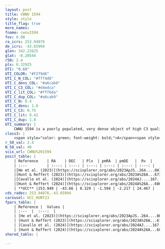 ```yaml
---
layout: post
title: CWNU 1594
style: style
title_flag: true
more_names: 
fname: cwnu1594
fov: 0.08
ra_icrs: 253.94876
de_icrs: -43.65994
glon: 342.22625
glat: -0.20544
r50: 2.4
plx: 0.32925
UTI: "0.60"
UTI_COLOR: "#f2f9d6"
UTI_C_N_COL: "#fff4d6"
UTI_C_dens_COL: "#a6cab9"
UTI_C_C3_COL: "#d4edca"
UTI_C_lit_COL: "#fff6da"
UTI_C_dup_COL: "#a6cab9"
UTI_C_N: 0.4
UTI_C_dens: 1.0
UTI_C_C3: 0.75
UTI_C_lit: 0.42
UTI_C_dup: 1.0
UTI_summary: |
    CWNU 1594 is a poorly populated, very dense object of high C3 quality. It was recently reported in the literature.
class3: |
    <span style="color: green; font-weight: bold;">A</span><span style="color: #FFC300; font-weight: bold;">B</span>
r_50_val: 2.4
N_50_val: 40
scix_url: CWNU%201594
posit_table: |
    | Reference    | RA    | DEC   | Plx  | pmRA  | pmDE   |  Rv  |
    | :---         | :---: | :---: | :---: | :---: | :---: | :---: |
    |[He et al. (2023)](https://scixplorer.org/abs/2023ApJS..264....8H) | 253.955 | -43.667 | 0.329 | -1.603 | -2.2 | -15.42 |
    |[Hunt & Reffert (2023)](https://scixplorer.org/abs/2023A%26A...673A.114H) | 253.959 | -43.657 | 0.336 | -1.581 | -2.305 | 1.065 |
    |[Cavallo et al. (2024)](https://scixplorer.org/abs/2024AJ....167...12C) | 253.947 | -43.666 | 0.336 | -- | -- | -- |
    |[Hunt & Reffert (2024)](https://scixplorer.org/abs/2024A%26A...686A..42H) | 253.959 | -43.657 | 0.336 | -1.581 | -2.305 | 1.065 |
    | **UCC** |253.949 | -43.66 | 0.329 | -1.594 | -2.217 | 24.467 | 
cds_radec: 253.94876,-43.65994
carousel: UCC_HUNT23
fpars_table: |
    | Reference |  Values |
    | :---  |  :---:  |
    | [He et al. (2023)](https://scixplorer.org/abs/2023ApJS..264....8H) | `A0=3.7, m-M=12.1, logAge=6.0` |
    | [Hunt & Reffert (2023)](https://scixplorer.org/abs/2023A%26A...673A.114H) | `AV50=4.695, diffAV50=3.041, MOD50=12.057, logAge50=7.723` |
    | [Cavallo et al. (2024)](https://scixplorer.org/abs/2024AJ....167...12C) | `AV50=4.49, dMod50=12.83, logAge50=7.36, [Fe/H]50=0.65` |
    | [Hunt & Reffert (2024)](https://scixplorer.org/abs/2024A%26A...686A..42H) | `MassJ=854.168` |
shared_table: |
    
---
```

